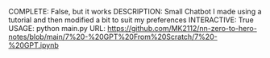 COMPLETE: False, but it works
DESCRIPTION: Small Chatbot I made using a tutorial and then modified a bit to suit my preferences
INTERACTIVE: True
USAGE: python main.py
URL: https://github.com/MK2112/nn-zero-to-hero-notes/blob/main/7%20-%20GPT%20From%20Scratch/7%20-%20GPT.ipynb
